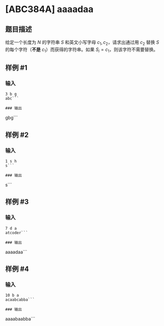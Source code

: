 # [ABC384A] aaaadaa

## 题目描述

给定一个长度为 $N$ 的字符串 $S$ 和英文小写字母 $c_1,c_2$，请求出通过用 $c_2$ 替换 $S$ 的每个字符（**不是** $c_1$）而获得的字符串。如果 $S_i=c_1$，则该字符不需要替换。

## 样例 #1

### 输入

```
3 b g
abc```

### 输出

```
gbg```

## 样例 #2

### 输入

```
1 s h
s```

### 输出

```
s```

## 样例 #3

### 输入

```
7 d a
atcoder```

### 输出

```
aaaadaa```

## 样例 #4

### 输入

```
10 b a
acaabcabba```

### 输出

```
aaaabaabba```

